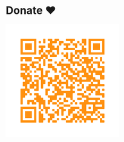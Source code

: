 # Donate ❤️

<a href="https://bitcoin:bc1q0smyet5acyn0lh3t74t0k8krfd3lkluwc9lf7c?amount=0.01"> <img src="./images/donate-bitcoin.png" title="bitcoin:bc1q0smyet5acyn0lh3t74t0k8krfd3lkluwc9lf7c?amount=0.01" alt="Bitcoin">
 </a>
